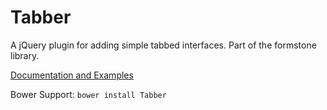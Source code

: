 Tabber
======

A jQuery plugin for adding simple tabbed interfaces. Part of the formstone library.

[Documentation and Examples](http://www.benplum.com/formstone/tabber/)

Bower Support: `bower install Tabber`